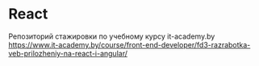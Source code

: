 # React

Репозиторий стажировки по учебному курсу it-academy.by
https://www.it-academy.by/course/front-end-developer/fd3-razrabotka-veb-prilozheniy-na-react-i-angular/
